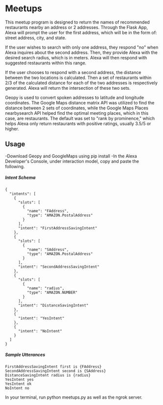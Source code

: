 # Meetups

This meetup program is designed to return the names of recommended restaurants nearby an address or
2 addresses. Through the Flask App, Alexa will prompt the user for the first address, which will be in the form of:
street address, city, and state.

If the user wishes to search with only one address, they respond "no" when Alexa
inquires about the second address. Then, they provide Alexa with the desired search radius, which is in meters.
Alexa will then respond with suggested restaurants within this range.

If the user chooses to respond with a second address, the distance between the two locations is calculated.
Then a set of restaurants within 2/3 of the calculated distance for each of the two addresses is respectively
generated. Alexa will return the intersection of these two sets.

Geopy is used to convert spoken addresses to latitude and longitude coordinates. The Google Maps distance matrix API was
utilized to find the distance between 2 sets of coordinates, while the Google Maps Places nearbysearch API helped find the optimal meeting places, which in this case, are restaurants. The default was set to "rank by prominence," which helps Alexa only return restaurants with positive ratings, usually 3.5/5 or higher.

## Usage
-Download Geopy and GoogleMaps using pip install
-In the Alexa Developer's Console, under interaction model, copy and paste the following.

##### Intent Schema
```
{
  "intents": [
    {
      "slots": [
        {
          "name": "FAddress",
          "type": "AMAZON.PostalAddress"
        }
      ],
      "intent": "FirstAddressSavingIntent"
    },
    {
      "slots": [
        {
          "name": "SAddress",
          "type": "AMAZON.PostalAddress"
        }
      ],
      "intent": "SecondAddressSavingIntent"
    },
    {
      "slots": [
        {
          "name": "radius",
          "type": "AMAZON.NUMBER"
        }
      ],
      "intent": "DistanceSavingIntent"
    },
    {
      "intent": "YesIntent"
    },
    {
      "intent": "NoIntent"
    }
  ]
}
```
##### Sample Utterances
```
FirstAddressSavingIntent first is {FAddress}
SecondAddressSavingIntent second is {SAddress}
DistanceSavingIntent radius is {radius}
YesIntent yes
YesIntent ok
NoIntent no
```
In your terminal, run python meetups.py as well as the ngrok server.
